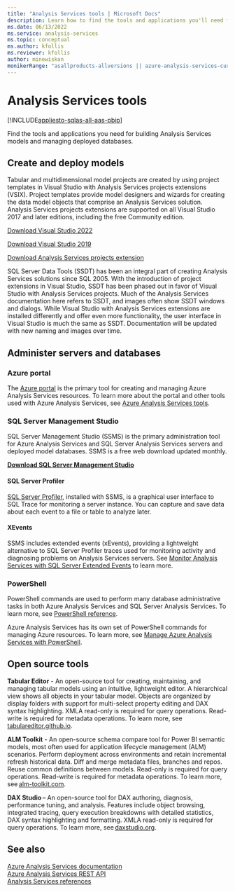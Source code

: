 ```yaml
---
title: "Analysis Services tools | Microsoft Docs"
description: Learn how to find the tools and applications you'll need for building Analysis Services models and managing deployed databases.  
ms.date: 06/13/2022
ms.service: analysis-services
ms.topic: conceptual
ms.author: kfollis
ms.reviewer: kfollis
author: minewiskan
monikerRange: "asallproducts-allversions || azure-analysis-services-current || power-bi-premium-current || >= sql-analysis-services-2016"
---
```

# Analysis Services tools

[!INCLUDE[appliesto-sqlas-all-aas-pbip](includes/appliesto-sqlas-all-aas-pbip.md)]

  Find the tools and applications you need for building Analysis Services models and managing deployed databases.  

## Create and deploy models  

Tabular and multidimensional model projects are created by using project templates in Visual Studio with Analysis Services projects extensions (VSIX). Project templates provide model designers and wizards for creating the data model objects that comprise an Analysis Services solution. Analysis Services projects extensions are supported on all Visual Studio 2017 and later editions, including the free Community edition.

[Download Visual Studio 2022](https://visualstudio.microsoft.com/downloads/)

[Download Visual Studio 2019](/visualstudio/releases/2019/system-requirements#download)

[Download Analysis Services projects extension](https://marketplace.visualstudio.com/items?itemName=ProBITools.MicrosoftAnalysisServicesModelingProjects)

SQL Server Data Tools (SSDT) has been an integral part of creating Analysis Services solutions since SQL 2005. With the introduction of project extensions in Visual Studio, SSDT has been phased out in favor of Visual Studio with Analysis Services projects. Much of the Analysis Services documentation here refers to SSDT, and images often show SSDT windows and dialogs. While Visual Studio with Analysis Services extensions are installed differently and offer even more functionality, the user interface in Visual Studio is much the same as SSDT. Documentation will be updated with new naming and images over time.

## Administer servers and databases  

### Azure portal

The [Azure portal](https://portal.azure.com/) is the primary tool for creating and managing Azure Analysis Services resources. To learn more about the portal and other tools used with Azure Analysis Services, see [Azure Analysis Services tools](/azure/analysis-services/analysis-services-overview#use-the-tools-you-already-know).

### SQL Server Management Studio

 SQL Server Management Studio (SSMS) is the primary administration tool for Azure Analysis Services and SQL Server Analysis Services servers and deployed model databases. SSMS is a free web download updated monthly. 
  
**[Download SQL Server Management Studio](/sql/ssms/download-sql-server-management-studio-ssms)** 
  
#### SQL Server Profiler

 [SQL Server Profiler](/sql/tools/sql-server-profiler/sql-server-profiler), installed with SSMS, is a graphical user interface to SQL Trace for monitoring a server instance. You can capture and save data about each event to a file or table to analyze later. 

#### XEvents
  
 SSMS includes extended events (xEvents), providing a lightweight alternative to SQL Server Profiler traces used for monitoring activity and diagnosing problems on Analysis Services servers. See [Monitor Analysis Services with SQL Server Extended Events](../analysis-services/instances/monitor-analysis-services-with-sql-server-extended-events.md) to learn more.  
  
### PowerShell

 PowerShell commands are used to perform many database administrative tasks in both Azure Analysis Services and SQL Server Analysis Services. To learn more, see [PowerShell reference](../analysis-services/powershell/analysis-services-powershell-reference.md).

 Azure Analysis Services has its own set of PowerShell commands for managing Azure resources. To learn more, see [Manage Azure Analysis Services with PowerShell](/azure/analysis-services/analysis-services-powershell).

## Open source tools

**Tabular Editor** - An open-source tool for creating, maintaining, and managing tabular models using an intuitive, lightweight editor. A hierarchical view shows all objects in your tabular model. Objects are organized by display folders with support for multi-select property editing and DAX syntax highlighting. XMLA read-only is required for query operations. Read-write is required for metadata operations. To learn more, see [tabulareditor.github.io](https://tabulareditor.com/).

**ALM Toolkit** - An open-source schema compare tool for Power BI semantic models, most often used for application lifecycle management (ALM) scenarios. Perform deployment across environments and retain incremental refresh historical data. Diff and merge metadata files, branches and repos. Reuse common definitions between models. Read-only is required for query operations. Read-write is required for metadata operations. To learn more, see [alm-toolkit.com](http://alm-toolkit.com/).

**DAX Studio** – An open-source tool for DAX authoring, diagnosis, performance tuning, and analysis. Features include object browsing, integrated tracing, query execution breakdowns with detailed statistics, DAX syntax highlighting and formatting. XMLA read-only is required for query operations. To learn more, see [daxstudio.org](https://daxstudio.org/).

## See also

 [Azure Analysis Services documentation](/azure/analysis-services/)  
 [Azure Analysis Services REST API](/rest/api/analysisservices/)  
 [Analysis Services references](analysis-services-references.md)
